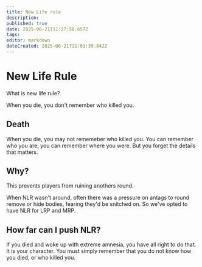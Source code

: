 ```yaml
---
title: New Life rule
description: 
published: true
date: 2025-06-21T11:27:58.657Z
tags: 
editor: markdown
dateCreated: 2025-06-21T11:01:39.842Z
---
```


# New Life Rule

What is new life rule?


<p id = "TheRule"> When you die, you don't remember who killed you. </p> 

## Death

When you die, you may not rememeber who killed you. You can remember who you are, you can remember where you were. But you forget the details that matters.

## Why?

This prevents players from ruining anothers round. 

When NLR wasn't around, often there was a pressure on antags to round remove or hide bodies, fearing they'd be snitched on. So we've opted to have NLR for LRP and MRP.

## How far can I push NLR?

If you died and woke up with extreme amnesia, you have all right to do that. It is your character. You must simply remember that you do not know how you died, or who killed you.

